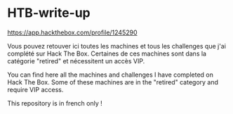# HTB-write-up

https://app.hackthebox.com/profile/1245290

Vous pouvez retouver ici toutes les machines et tous les challenges que j'ai complété sur Hack The Box. 
Certaines de ces machines sont dans la catégorie "retired" et nécessitent un accès VIP.

You can find here all the machines and challenges I have completed on Hack The Box. 
Some of these machines are in the "retired" category and require VIP access.

This repository is in french only !